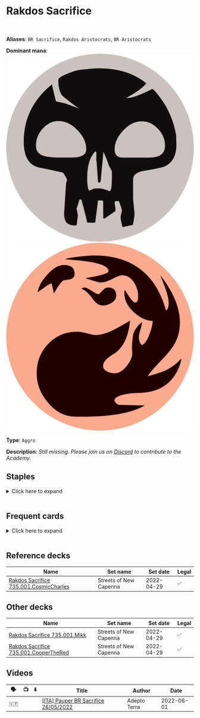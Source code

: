 <!-- This page is automatically generated by Myr: do not update it manually. -->
<!-- Changes directly applied here will be lost. -->
<!-- If you plan to update this page, please update the template at https://github.com/Pauperformance/pauperformance-bot -->
<!-- Templates can be found under pauperformance-bot/resources/templates/ -->
# Rakdos Sacrifice
<br/>

**Aliases**: `BR Sacrifice`, `Rakdos Aristocrats`, `BR Aristocrats`


**Dominant mana**: <img src="../resources/images/mana/B.png" class="dominant-mana-icon"/> <img src="../resources/images/mana/R.png" class="dominant-mana-icon"/>

**Type**: `Aggro`

**Description**: _Still missing. Please join us on [Discord](https://discord.gg/fYQbpjjkQ3) to contribute to the Academy._


## **Staples**

<details>
  <summary>Click here to expand</summary>
<a href="https://scryfall.com/card/snc/168/body-dropper"><img src="https://cards.scryfall.io/normal/front/0/f/0fcb6d47-dccb-4b69-aed4-7a6215857606.jpg" class="archetype-card rounded-image"/></a>
<a href="https://scryfall.com/card/mh1/81/carrion-feeder"><img src="https://cards.scryfall.io/normal/front/0/a/0a19da90-880e-4eca-8cf7-6d7baf090d53.jpg" class="archetype-card rounded-image"/></a>
<a href="https://scryfall.com/card/mm3/78/mortician-beetle"><img src="https://cards.scryfall.io/normal/front/9/7/978f2a31-1c89-43cb-92f2-195026c9311a.jpg" class="archetype-card rounded-image"/></a>
<a href="https://scryfall.com/card/mh2/95/nested-shambler"><img src="https://cards.scryfall.io/normal/front/9/8/9851f290-f502-49f8-9b48-67f7966d4e34.jpg" class="archetype-card rounded-image"/></a>
<a href="https://scryfall.com/card/lcc/212/village-rites"><img src="https://cards.scryfall.io/normal/front/2/8/2841339b-faef-407d-9838-d03fe80e6294.jpg" class="archetype-card rounded-image"/></a>
</details><br/>



## **Frequent cards**

<details>
  <summary>Click here to expand</summary>
<a href="https://scryfall.com/card/mh1/120/bogardan-dragonheart"><img src="https://c1.scryfall.com/file/scryfall-cards/normal/front/f/e/feb81f44-8f22-4d28-a452-a50bef69a3e3.jpg" class="archetype-card rounded-image"/></a>
<a href="https://scryfall.com/card/2xm/78/bone-picker"><img src="https://cards.scryfall.io/normal/front/f/7/f7de3d27-f3e0-4aea-a737-6577de1bd1c5.jpg" class="archetype-card rounded-image"/></a>
<a href="https://scryfall.com/card/clb/119/cast-down"><img src="https://cards.scryfall.io/normal/front/a/b/aba79021-39af-4e74-beb5-f2f508c865b2.jpg" class="archetype-card rounded-image"/></a>
<a href="https://scryfall.com/card/otc/131/deadly-dispute"><img src="https://cards.scryfall.io/normal/front/e/d/ed01650e-4eb5-4884-9cc6-947b0e20dd3c.jpg" class="archetype-card rounded-image"/></a>
<a href="https://scryfall.com/card/lcc/194/dusk-legion-zealot"><img src="https://cards.scryfall.io/normal/front/7/2/72048624-e3fd-4e9b-91a9-996ea3a1a74f.jpg" class="archetype-card rounded-image"/></a>
<a href="https://scryfall.com/card/clu/111/fleshbag-marauder"><img src="https://cards.scryfall.io/normal/front/f/c/fce2baa4-2976-4bbd-b6c5-a5a3c6a901be.jpg" class="archetype-card rounded-image"/></a>
<a href="https://scryfall.com/card/uma/102/gurmag-angler"><img src="https://cards.scryfall.io/normal/front/c/e/cedd44eb-f381-46e1-bcb0-88416b4ce33d.jpg" class="archetype-card rounded-image"/></a>
<a href="https://scryfall.com/card/clu/141/lightning-bolt"><img src="https://cards.scryfall.io/normal/front/7/7/77c6fa74-5543-42ac-9ead-0e890b188e99.jpg" class="archetype-card rounded-image"/></a>
<a href="https://scryfall.com/card/cmm/242/makeshift-munitions"><img src="https://cards.scryfall.io/normal/front/6/0/60715b6d-b223-431a-85d8-27d7c05469b2.jpg" class="archetype-card rounded-image"/></a>
<a href="https://scryfall.com/card/dmr/131/mogg-war-marshal"><img src="https://cards.scryfall.io/normal/front/a/7/a7f7f39c-94a0-4ccb-b658-23095ada4005.jpg" class="archetype-card rounded-image"/></a>
<a href="https://scryfall.com/card/cmr/330/perilous-myr"><img src="https://cards.scryfall.io/normal/front/5/a/5a15c8ef-04ad-4aab-a7f1-c7a90c10eb50.jpg" class="archetype-card rounded-image"/></a>
<a href="https://scryfall.com/card/scg/72/reaping-the-graves"><img src="https://cards.scryfall.io/normal/front/7/6/760a66bd-2821-4710-8f02-3c30772dd884.jpg" class="archetype-card rounded-image"/></a>
<a href="https://scryfall.com/card/afr/119/shambling-ghast"><img src="https://cards.scryfall.io/normal/front/d/9/d96198a7-dd19-4940-bf8f-23135011fc84.jpg" class="archetype-card rounded-image"/></a>
<a href="https://scryfall.com/card/gvl/53/snuff-out"><img src="https://cards.scryfall.io/normal/front/7/5/75bbe89f-09af-494e-b58e-271f64bde4b5.jpg" class="archetype-card rounded-image"/></a>
<a href="https://scryfall.com/card/2x2/96/unearth"><img src="https://cards.scryfall.io/normal/front/b/1/b1f73271-b70f-40ae-be64-f8de7805923a.jpg" class="archetype-card rounded-image"/></a>
</details><br/>



## **Reference decks**

| Name | Set name | Set date | Legal |
| -----| -------- | -------- | ----- |
| [Rakdos Sacrifice 735.001.CosmicCharles](https://www.mtggoldfish.com/deck/4870922) | Streets of New Capenna | 2022-04-29 | ✅ |




## **Other decks**

| Name | Set name | Set date | Legal |
| -----| -------- | -------- | ----- |
| [Rakdos Sacrifice 735.001.Mikk](https://www.mtggoldfish.com/deck/4796578) | Streets of New Capenna | 2022-04-29 | ✅ |
| [Rakdos Sacrifice 735.001.CooperTheRed](https://www.mtggoldfish.com/deck/4796579) | Streets of New Capenna | 2022-04-29 | ✅ |




## **Videos**

| 🗣️ | 📺 | ⬇️ | Title | Author | Date |
| -- | -- | -- | ---- | ------ | ---- |
| 🇮🇹 | <i class="fa-brands fa-youtube"></i> |  | <a href="https://www.youtube.com/watch?v=YO5AJS5thRQ" target="_blank">[ITA] Pauper BR Sacrifice 26/05/2022</a> | Adepto Terra | 2022-06-01   |



